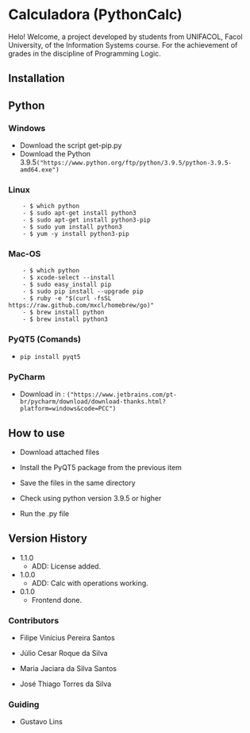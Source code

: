 # Calculadora (PythonCalc)

Helo! Welcome, a project developed by students from UNIFACOL, Facol University, of the Information Systems course. For the achievement of grades in the discipline of Programming Logic. 

## Installation

## Python

### 	Windows

  - Download the script get-pip.py
  - Download the Python 3.9.5```("https://www.python.org/ftp/python/3.9.5/python-3.9.5-amd64.exe")```

### 	Linux

		- $ which python
		- $ sudo apt-get install python3
		- $ sudo apt-get install python3-pip
		- $ sudo yum install python3
		- $ yum -y install python3-pip

### 	Mac-OS

		- $ which python
		- $ xcode-select --install
		- $ sudo easy_install pip
		- $ sudo pip install --upgrade pip
		- $ ruby -e "$(curl -fsSL https://raw.github.com/mxcl/homebrew/go)"
		- $ brew install python
		- $ brew install python3

### PyQT5 (Comands)

  - ```pip install pyqt5```

### PyCharm

  - Download in : ```("https://www.jetbrains.com/pt-br/pycharm/download/download-thanks.html?platform=windows&code=PCC")```

## How to use

- Download attached files 

- Install the PyQT5 package from the previous item 

- Save the files in the same directory 

- Check using python version 3.9.5 or higher

- Run the .py file 

  

## Version History

 - 1.1.0    
    - ADD: License added. 
 - 1.0.0    
    - ADD: Calc with operations working. 
 - 0.1.0    
    - Frontend done.

### Contributors 

- Filipe Vinícius Pereira Santos

- Júlio Cesar Roque da Silva

- Maria Jaciara da Silva Santos

- José Thiago Torres da Silva

  

### Guiding 

- Gustavo Lins
